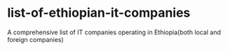 # list-of-ethiopian-it-companies
A comprehensive list of IT companies operating in Ethiopia(both local and foreign companies)
